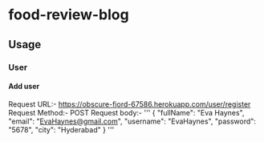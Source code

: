 # food-review-blog
## Usage 
### User
#### Add user
Request URL:-	 https://obscure-fjord-67586.herokuapp.com/user/register
Request Method:- POST
Request body:- 
'''
{
		"fullName": "Eva Haynes",
		"email": "EvaHaynes@gmail.com",
        		"username": "EvaHaynes",
        		"password": "5678",
        		"city": "Hyderabad"
}
'''
